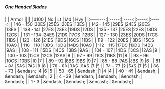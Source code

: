 ##### One Handed Blades

|      | Armor ||||
| d100 | No | Lt | Md | Hvy |
|:--------:|:-----:|:-----:|:-----:|:-----:|
| 146 - 150 |30ES |25ES |20ES |13ES |
| 142 - 145 |29ES |24ES |20ES |13ES |
| 138 - 141 |27ES |23ES |19DS |12DS |
| 135 - 137 |25ES |22ES |18DS |12CS |
| 131 - 134 |24ES |21DS |17CS |12BS |
| 127 - 130 |23ES |20DS |17CS |11BS |
| 123 - 126 |21ES |19DS |16CS |11BS |
| 119 - 122 |20ES |18DS |15CS |10AS |
| 116 - 118 |18DS |16DS |14BS |10AS |
| 112 - 115 |17DS |16DS |14BS |9AS |
| 108 - 111 |15DS |14CS |13BS |9AS |
| 104 - 107 |14DS |13CS |12AS |9 |
| 100 - 103 |12CS |12CS |12AS |8 |
| 97 - 99 |11CS |11BS |11 |8 |
| 93 - 96 |10CS |10BS |10 |7 |
| 89 - 92 |8BS |9BS |9 |7 |
| 85 - 88 |7AS |8BS |9 |6 |
| 81 - 84 |5AS |7AS |8 |6 |
| 78 - 80 |3AS |6AS |7 |5 |
| 74 - 77 |2 |5AS |7 |5 |
| 66 - 73 | &endash;  |4 |6 |5 |
| 50 - 65 | &endash;  |1 |4 |4 |
| 40 - 49 | &endash;  | &endash;  | &endash;  |2 |
| 4 - 39 | &endash;  | &endash;  | &endash;  | &endash;  |
| 1 - 3 | &endash;  | &endash;  | &endash;  | &endash;  |

